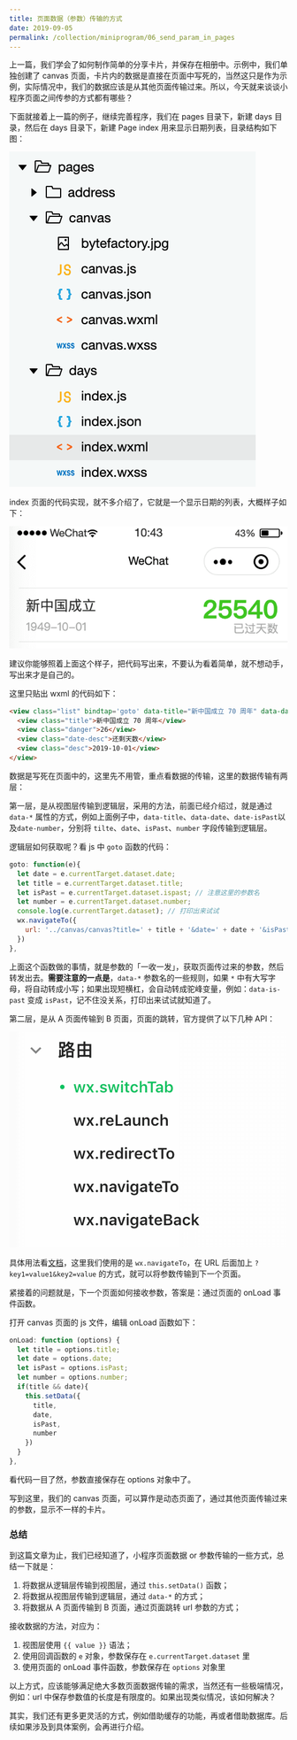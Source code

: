 ```yaml
---
title: 页面数据（参数）传输的方式
date: 2019-09-05
permalink: /collection/miniprogram/06_send_param_in_pages
---
```


上一篇，我们学会了如何制作简单的分享卡片，并保存在相册中。示例中，我们单独创建了 canvas 页面，卡片内的数据是直接在页面中写死的，当然这只是作为示例，实际情况中，我们的数据应该是从其他页面传输过来。所以，今天就来谈谈小程序页面之间传参的方式都有哪些？

下面就接着上一篇的例子，继续完善程序，我们在 pages 目录下，新建 days 目录，然后在 days 目录下，新建 Page index 用来显示日期列表，目录结构如下图：

![](/image/collections/miniprogram/2019-09-05-15-12-31.png)

index 页面的代码实现，就不多介绍了，它就是一个显示日期的列表，大概样子如下：

![](/image/collections/miniprogram/2019-09-04-10-43-41.png)

建议你能够照着上面这个样子，把代码写出来，不要认为看着简单，就不想动手，写出来才是自己的。

这里只贴出 wxml 的代码如下：

```html
<view class="list" bindtap='goto' data-title="新中国成立 70 周年" data-date="2019-10-01" data-isPast="{{ true }}" data-number="26">
  <view class="title">新中国成立 70 周年</view>
  <view class="danger">26</view>
  <view class="date-desc">还剩天数</view>
  <view class="desc">2019-10-01</view>
</view>
```

数据是写死在页面中的，这里先不用管，重点看数据的传输，这里的数据传输有两层：

第一层，是从视图层传输到逻辑层，采用的方法，前面已经介绍过，就是通过 `data-*` 属性的方式，例如上面例子中，`data-title`、`data-date`、`date-isPast`以及`date-number`，分别将 `tilte`、`date`、`isPast`、`number` 字段传输到逻辑层。

逻辑层如何获取呢？看 js 中 `goto` 函数的代码：

```js
goto: function(e){
  let date = e.currentTarget.dataset.date;
  let title = e.currentTarget.dataset.title;
  let isPast = e.currentTarget.dataset.ispast; // 注意这里的参数名
  let number = e.currentTarget.dataset.number;
  console.log(e.currentTarget.dataset); // 打印出来试试
  wx.navigateTo({
    url: '../canvas/canvas?title=' + title + '&date=' + date + '&isPast' + isPast + '&number=' + number
  })
},
```

上面这个函数做的事情，就是参数的「一收一发」，获取页面传过来的参数，然后转发出去。**需要注意的一点是**，`data-*` 参数名的一些规则，如果 `*` 中有大写字母，将自动转成小写；如果出现短横杠，会自动转成驼峰变量，例如：`data-is-past` 变成 `isPast`，记不住没关系，打印出来试试就知道了。

第二层，是从 A 页面传输到 B 页面，页面的跳转，官方提供了以下几种 API：

![](/image/collections/miniprogram/2019-09-05-15-58-12.png)

具体用法看[文档](https://developers.weixin.qq.com/miniprogram/dev/api/route/wx.switchTab.html)，这里我们使用的是 `wx.navigateTo`，在 URL 后面加上 `?key1=value1&key2=value` 的方式，就可以将参数传输到下一个页面。

紧接着的问题就是，下一个页面如何接收参数，答案是：通过页面的 onLoad 事件函数。

打开 canvas 页面的 js 文件，编辑 onLoad 函数如下：

```js
onLoad: function (options) {
  let title = options.title;
  let date = options.date;
  let isPast = options.isPast;
  let number = options.number;
  if(title && date){
    this.setData({
      title,
      date,
      isPast,
      number
    })
  }
},
```

看代码一目了然，参数直接保存在 options 对象中了。

写到这里，我们的 canvas 页面，可以算作是动态页面了，通过其他页面传输过来的参数，显示不一样的卡片。

### 总结
到这篇文章为止，我们已经知道了，小程序页面数据 or 参数传输的一些方式，总结一下就是：

1. 将数据从逻辑层传输到视图层，通过 `this.setData()` 函数；
2. 将数据从视图层传输到逻辑层，通过 `data-*` 的方式；
3. 将数据从 A 页面传输到 B 页面，通过页面跳转 url 参数的方式；

接收数据的方法，对应为：

1. 视图层使用 `{{ value }}` 语法；
2. 使用回调函数的 `e` 对象，参数保存在 `e.currentTarget.dataset` 里
3. 使用页面的 onLoad 事件函数，参数保存在 `options` 对象里

以上方式，应该能够满足绝大多数页面数据传输的需求，当然还有一些极端情况，例如：url 中保存参数值的长度是有限度的。如果出现类似情况，该如何解决？

其实，我们还有更多更灵活的方式，例如借助缓存的功能，再或者借助数据库。后续如果涉及到具体案例，会再进行介绍。